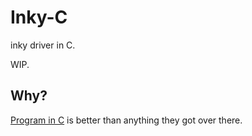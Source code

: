 # Inky-C

inky driver in C.

WIP.

## Why?

[Program in C](https://youtu.be/tas0O586t80) is better than anything they got
over there.

